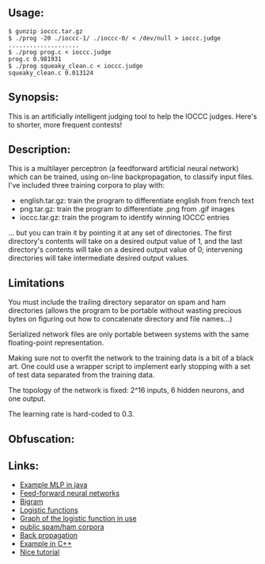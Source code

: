 ## Usage:
    $ gunzip ioccc.tar.gz
    $ ./prog -20 ./ioccc-1/ ./ioccc-0/ < /dev/null > ioccc.judge
    ....................
    $ ./prog prog.c < ioccc.judge
    prog.c 0.981931
    $ ./prog squeaky_clean.c < ioccc.judge
    squeaky_clean.c 0.013124

## Synopsis:
This is an artificially intelligent judging tool to help the IOCCC judges.
Here's to shorter, more frequent contests!

## Description:
This is a multilayer perceptron (a feedforward artificial neural network)
which can be trained, using on-line backpropagation, to classify input files. I've
included three training corpora to play with:

 * english.tar.gz: train the program to differentiate english from french text
 * png.tar.gz: train the program to differentiate .png from .gif images
 * ioccc.tar.gz: train the program to identify winning IOCCC entries

... but you can train it by pointing it at any set of directories. The first
directory's contents will take on a desired output value of 1, and the last
directory's contents will take on a desired output value of 0; intervening
directories will take intermediate desired output values.

## Limitations
You must include the trailing directory separator on spam and ham directories (allows the
program to be portable without wasting precious bytes on figuring out how to concatenate
directory and file names...)

Serialized network files are only portable between systems with the same floating-point
representation.

Making sure not to overfit the network to the training data is a bit of a black art. One
could use a wrapper script to implement early stopping with a set of test data separated
from the training data.

The topology of the network is fixed: 2^16 inputs, 6 hidden neurons, and one output.

The learning rate is hard-coded to 0.3.

## Obfuscation:

## Links:
 * [Example MLP in java](https://github.com/jimmikaelkael/multi-layer-perceptron)
 * [Feed-forward neural networks](http://en.wikipedia.org/wiki/Feedforward_neural_network)
 * [Bigram](http://en.wikipedia.org/wiki/Bigram)
 * [Logistic functions](http://en.wikipedia.org/wiki/Logistic_function)
 * [Graph of the logistic function in use](https://www.google.com/search?q=1/(1%2Bexp(-x)))
 * [public spam/ham corpora](http://spamassassin.apache.org/publiccorpus/)
 * [Back propagation](http://www.learnartificialneuralnetworks.com/backpropagation.html)
 * [Example in C++](http://www.codeproject.com/KB/recipes/BP.aspx)
 * [Nice tutorial](http://www.shiffman.net/teaching/nature/nn/)
